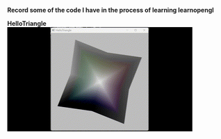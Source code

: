 **Record some of the code I have in the process of learning learnopengl**

**HelloTriangle**
![实现效果](./img/HelloTriangle.gif "效果")



